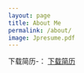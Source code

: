 ```yaml
---
layout: page
title: About Me
permalink: /about/
image: Jpresume.pdf
---
```

下载简历-： 
[下载简历](https://zhongyupei.github.io/images/Jpresume.pdf)
<!-- <iframe src="/images/Jpresume.pdf" allowTransparency="true" height="1500px" width="1000px" scrolling="no" frameborder="0" />  -->
<!-- ![JpResume](/images/01.jpg) -->
<!-- <iframe src="/index.pdf" width="100%" height="100%"> -->
<!-- <embed src="/images/Jpresume.pdf" type="application/pdf" width="100%" height="100%" internalinstanceid="81 /> -->

